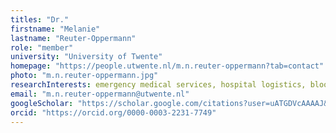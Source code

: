 ```yaml
---
titles: "Dr."
firstname: "Melanie"
lastname: "Reuter-Oppermann"
role: "member"
university: "University of Twente"
homepage: "https://people.utwente.nl/m.n.reuter-oppermann?tab=contact"
photo: "m.n.reuter-oppermann.jpg"
researchInterests: emergency medical services, hospital logistics, blood logistics, humanitarian and crisis logistics, primary care logistics, deterministic and stochastic optimization, design science research, chatbots, artificial intelligence / machine learning, healthcare apps and DiGAs
email: "m.n.reuter-oppermann@utwente.nl"
googleScholar: "https://scholar.google.com/citations?user=uATGDVcAAAAJ&hl=de&oi=ao"
orcid: "https://orcid.org/0000-0003-2231-7749"
---
```


